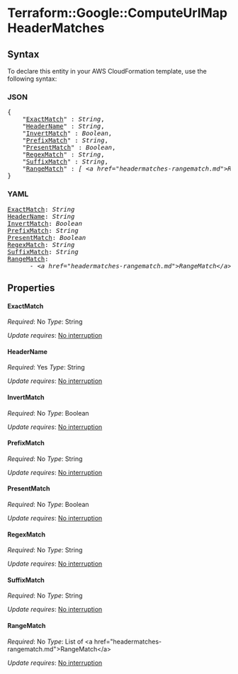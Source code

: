 # Terraform::Google::ComputeUrlMap HeaderMatches

## Syntax

To declare this entity in your AWS CloudFormation template, use the following syntax:

### JSON

<pre>
{
    "<a href="#exactmatch" title="ExactMatch">ExactMatch</a>" : <i>String</i>,
    "<a href="#headername" title="HeaderName">HeaderName</a>" : <i>String</i>,
    "<a href="#invertmatch" title="InvertMatch">InvertMatch</a>" : <i>Boolean</i>,
    "<a href="#prefixmatch" title="PrefixMatch">PrefixMatch</a>" : <i>String</i>,
    "<a href="#presentmatch" title="PresentMatch">PresentMatch</a>" : <i>Boolean</i>,
    "<a href="#regexmatch" title="RegexMatch">RegexMatch</a>" : <i>String</i>,
    "<a href="#suffixmatch" title="SuffixMatch">SuffixMatch</a>" : <i>String</i>,
    "<a href="#rangematch" title="RangeMatch">RangeMatch</a>" : <i>[ &lt;a href=&#34;headermatches-rangematch.md&#34;&gt;RangeMatch&lt;/a&gt;, ... ]</i>
}
</pre>

### YAML

<pre>
<a href="#exactmatch" title="ExactMatch">ExactMatch</a>: <i>String</i>
<a href="#headername" title="HeaderName">HeaderName</a>: <i>String</i>
<a href="#invertmatch" title="InvertMatch">InvertMatch</a>: <i>Boolean</i>
<a href="#prefixmatch" title="PrefixMatch">PrefixMatch</a>: <i>String</i>
<a href="#presentmatch" title="PresentMatch">PresentMatch</a>: <i>Boolean</i>
<a href="#regexmatch" title="RegexMatch">RegexMatch</a>: <i>String</i>
<a href="#suffixmatch" title="SuffixMatch">SuffixMatch</a>: <i>String</i>
<a href="#rangematch" title="RangeMatch">RangeMatch</a>: <i>
      - &lt;a href=&#34;headermatches-rangematch.md&#34;&gt;RangeMatch&lt;/a&gt;</i>
</pre>

## Properties

#### ExactMatch

_Required_: No
_Type_: String

_Update requires_: [No interruption](https://docs.aws.amazon.com/AWSCloudFormation/latest/UserGuide/using-cfn-updating-stacks-update-behaviors.html#update-no-interrupt)

#### HeaderName

_Required_: Yes
_Type_: String

_Update requires_: [No interruption](https://docs.aws.amazon.com/AWSCloudFormation/latest/UserGuide/using-cfn-updating-stacks-update-behaviors.html#update-no-interrupt)

#### InvertMatch

_Required_: No
_Type_: Boolean

_Update requires_: [No interruption](https://docs.aws.amazon.com/AWSCloudFormation/latest/UserGuide/using-cfn-updating-stacks-update-behaviors.html#update-no-interrupt)

#### PrefixMatch

_Required_: No
_Type_: String

_Update requires_: [No interruption](https://docs.aws.amazon.com/AWSCloudFormation/latest/UserGuide/using-cfn-updating-stacks-update-behaviors.html#update-no-interrupt)

#### PresentMatch

_Required_: No
_Type_: Boolean

_Update requires_: [No interruption](https://docs.aws.amazon.com/AWSCloudFormation/latest/UserGuide/using-cfn-updating-stacks-update-behaviors.html#update-no-interrupt)

#### RegexMatch

_Required_: No
_Type_: String

_Update requires_: [No interruption](https://docs.aws.amazon.com/AWSCloudFormation/latest/UserGuide/using-cfn-updating-stacks-update-behaviors.html#update-no-interrupt)

#### SuffixMatch

_Required_: No
_Type_: String

_Update requires_: [No interruption](https://docs.aws.amazon.com/AWSCloudFormation/latest/UserGuide/using-cfn-updating-stacks-update-behaviors.html#update-no-interrupt)

#### RangeMatch

_Required_: No
_Type_: List of &lt;a href=&#34;headermatches-rangematch.md&#34;&gt;RangeMatch&lt;/a&gt;

_Update requires_: [No interruption](https://docs.aws.amazon.com/AWSCloudFormation/latest/UserGuide/using-cfn-updating-stacks-update-behaviors.html#update-no-interrupt)

